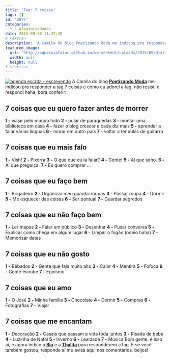 ```yaml
---
title: 'Tag: 7 coisas'
tags: []
id: '2877'
categories:
  - - Aleatoriedades
date: 2015-09-30 11:47:48
# <extra>
description: 'A Camila do blog Poetizando Moda me indicou pra responder a tag 7 coisas e como eu adorei a tag, não resisti e respondi haha, bora conferir: 7 coisas que eu quero fazer antes de morrer 1 &#8211; viajar pelo mundo todo 2 &#8211; pular de paraquedas 3 &#8211; montar uma biblioteca em casa 4 &#8211; fazer o blog crescer a cada dia mais 5 &#8211; aprender a falar várias línguas 6 &#8211; morar em outro país 7 &#8211; voltar a ter aulas de guitarra 7 coisas que eu mais falo 1 &#8211; Vish! 2 &#8211; Pixorra 3 &#8211; O que que eu ia falar? 4 &#8211; Gente! 5 &#8211; Ai que sono. 6 &#8211; Ai que preguiça. 7 &#8211; Eu quero comprar &#8230; 7 coisas que eu faço bem 1 &#8211; Brigadeiro 2 &#8211; Organizar meu guarda-roupas 3 &#8211; Passar roupa 4 &#8211; Dormir 5 &#8211; Me esquecer das coisas 6 &#8211; Ser pontual 7 &#8211; Guardar segredos &hellip;'
featured_image: 
  url: 'http://oqueeuiafalar.github.io/wp-content/uploads/2015/09/diário-escrito.jpeg'
  width: null
  height: null
# </extra>
---
```


[![agenda escrita - escrevendo ](/wp-content/uploads/2015/09/diário-escrito.jpeg)](/wp-content/uploads/2015/09/diário-escrito.jpeg) A Camila do blog **[Poetizando Moda](http://www.poetizandomoda.com.br/)** me indicou pra responder a tag 7 coisas e como eu adorei a tag, não resisti e respondi haha, bora conferir:

## 7 coisas que eu quero fazer antes de morrer

**1 -** viajar pelo mundo todo **2 -** pular de paraquedas **3 -** montar uma biblioteca em casa **4 -** fazer o blog crescer a cada dia mais **5 -** aprender a falar várias línguas **6 -** morar em outro país **7 -** voltar a ter aulas de guitarra

## 7 coisas que eu mais falo

**1 -** Vish! **2 -** Pixorra **3 -** O que que eu ia falar? **4 -** Gente! **5 -** Ai que sono. **6 -** Ai que preguiça. **7 -** Eu quero comprar ...

## 7 coisas que eu faço bem

**1 -** Brigadeiro **2 -** Organizar meu guarda-roupas **3 -** Passar roupa **4 -** Dormir **5 -** Me esquecer das coisas **6 -** Ser pontual **7 -** Guardar segredos

## 7 coisas que eu não faço bem

**1 -** Ler mapas **2 -** Falar em público **3 -** Desenhar **4 -** Puxar conversa **5 -** Explicar como chega em algum lugar **6 -** Limpar o fogão (odeio haha) **7 -** Memorizar datas

## 7 coisas que eu não gosto

**1 -** Bêbados **2 -** Gente que fala muito alto **3 -** Calor **4 -** Mentira **5 -** Fofoca **6 -** Gente esnobe **7 -** Egoísmo

## 7 coisas que eu amo

**1 -** O José **2 -** Minha família **3 -** Chocolate **4 -** Dormir **5 -** Compras **6 -** Fotografias **7 -** Viajar

## 7 coisas que me encantam

**1 -** Decoração **2 -** Casais que passam a vida toda juntos **3 -** Risada de bebe **4 -** Luzinha de Natal **5 -** Inverno **6 -** Lealdade **7 -** Música Bom gente, é isso aí, e agora indico a **[Bia](http://www.blogbelatriz.com/)** e a **[Thalita](http://www.blogoncapintada.com/)** para responderem a tag. E se você também gostou, responde aí me avisa aqui nos comentários. beijos!
